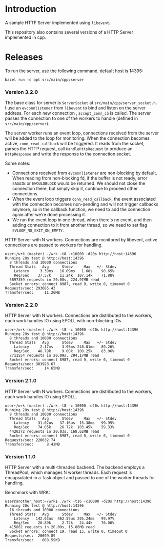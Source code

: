 # Introduction

A sample HTTP Server implemented using `libevent`.

This repository also contains several versions of a HTTP Server implemented in cpp.

# Releases

To run the server, use the following command, default host is 14396:

```
bazel run -c opt src/main/cpp:server
```

### Version 3.2.0

The base class for server is `ServerSocket` at `src/main/cpp/server_socket.h`. I use an
`evconnlistener` from `libevent` to bind and listen on the server address. For each new connection
, `accept_conn_cb` is called. The server passes the connection to one of the workers to handle
(defined in `src/main/cpp/server`).

The server worker runs an event loop, connections received from the server will be added to the
loop for monitoring. When the connection becomes active, `conn_read_callback` will be triggered. It
reads from the socket, parses the HTTP request, call `HandleHttpRequest` to produce an
`HttpResponse` and write the response to the connection socket.

Some notes:
- Connections received from `evconnlistener` are non-blocking by default. When reading from
non-blocking fd, if the buffer is not ready, error `EAGAIN` or `EWOULDBLOCK` would be returned. We
should not close the connection there, but simply skip it, continue to proceed other connections.
- When the event loop triggers `conn_read_callback`, the event associated with the connection
becomes non-pending and will not trigger callbacks anymore, so in the callback function, we need
to add the connection again after we're done processing it.
- We run the event loop in one thread, when there's no event, and then adding connection to it from
another thread, so we need to set flag `EVLOOP_NO_EXIT_ON_EMPTY`.

HTTP Server with N workers. Connections are monitored by libevent, active connections are passed
to workers for handling.

```
user~/wrk (master) ./wrk -t8 -c10000 -d20s http://host:14396
Running 20s test @ http://host:14396
  8 threads and 10000 connections
  Thread Stats   Avg      Stdev     Max   +/- Stdev
    Latency     3.39ms   16.09ms   1.68s    98.65%
    Req/Sec    37.57k    11.24k  107.14k    71.88%
  5897359 requests in 20.08s, 224.97MB read
  Socket errors: connect 8987, read 0, write 0, timeout 0
Requests/sec: 293685.43
Transfer/sec:     11.20MB
```

### Version 2.2.0

HTTP Server with N workers. Connections are distributed to the workers, each work handles IO
using EPOLL with non-blocking IOs.

```
user~/wrk (master) ./wrk -t8 -c 10000 -d20s http://host:14396
Running 20s test @ http://host:14396
  8 threads and 10000 connections
  Thread Stats   Avg      Stdev     Max   +/- Stdev
    Latency     2.17ms    3.95ms 240.01ms   89.26%
    Req/Sec    48.79k     9.00k  108.25k    83.06%
  7711554 requests in 20.09s, 294.17MB read
  Socket errors: connect 8987, read 0, write 0, timeout 0
Requests/sec: 383928.67
Transfer/sec:     14.65MB
```

### Version 2.1.0

HTTP Server with N workers. Connections are distributed to the workers, each work handles IO
using EPOLL.

```
user~/wrk (master) ./wrk -t8 -c 10000 -d20s http://host:14396
Running 20s test @ http://host:14396
  8 threads and 10000 connections
  Thread Stats   Avg      Stdev     Max   +/- Stdev
    Latency    31.02us   37.16us  15.38ms   99.95%
    Req/Sec    74.05k    26.72k  103.45k    59.33%
  4420272 requests in 20.03s, 168.62MB read
  Socket errors: connect 8987, read 0, write 0, timeout 0
Requests/sec: 220632.74
Transfer/sec:      8.42MB
```

### Version 1.1.0

HTTP Server with a multi-threaded backend. The backend employs a ThreadPool, which manages
N worker threads. Each request is encapsulated in a Task object and passed to one of the worker
threads for handling.

Benchmark with WRK:

```
user@another_host:~/wrk$ ./wrk -t16 -c10000 -d20s http://host:14396
Running 20s test @ http://host:14396
  16 threads and 10000 connections
  Thread Stats   Avg      Stdev     Max   +/- Stdev
    Latency   142.03us  462.59us 205.24ms   99.97%
    Req/Sec    20.89k     2.72k   24.44k    70.00%
  415862 requests in 20.09s, 15.86MB read
  Socket errors: connect 19, read 15, write 0, timeout 0
Requests/sec:  20699.89
Transfer/sec:    808.59KB
```
